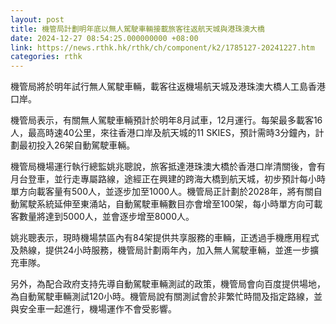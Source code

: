 ```yaml
---
layout: post
title: 機管局計劃明年底以無人駕駛車輛接載旅客往返航天城與港珠澳大橋
date: 2024-12-27 08:54:25.000000000 +08:00
link: https://news.rthk.hk/rthk/ch/component/k2/1785127-20241227.htm
categories: rthk
---
```


機管局將於明年試行無人駕駛車輛，載客往返機場航天城及港珠澳大橋人工島香港口岸。

機管局表示，有關無人駕駛車輛預計於明年8月試車，12月運行。每架最多載客16人，最高時速40公里，來往香港口岸及航天城的11 SKIES，預計需時3分鐘內，計劃最初投入26架自動駕駛車輛。

機管局機場運行執行總監姚兆聰說，旅客抵達港珠澳大橋於香港口岸清關後，會有月台登車，並行走專屬路線，途經正在興建的跨海大橋到航天城，初步預計每小時單方向載客量有500人，並逐步加至1000人。機管局正計劃於2028年，將有關自動駕駛系統延伸至東涌站，自動駕駛車輛數目亦會增至100架，每小時單方向可載客數量將達到5000人，並會逐步增至8000人。

姚兆聰表示，現時機場禁區內有84架提供共享服務的車輛，正透過手機應用程式及熱線，提供24小時服務，機管局計劃兩年內，加入無人駕駛車輛，並進一步擴充車隊。

另外，為配合政府支持先導自動駕駛車輛測試的政策，機管局會向百度提供場地，為自動駕駛車輛測試120小時。機管局說有關測試會於非繁忙時間及指定路線，並與安全車一起進行，機場運作不會受影響。
